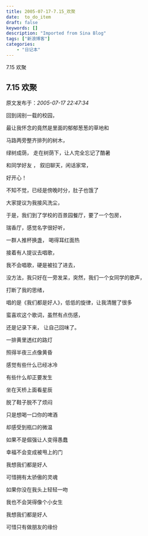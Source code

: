 ```yaml
---
title: 2005-07-17-7.15_欢聚
date:  to_do_item
draft: false
keywords: []
description: "Imported from Sina Blog"
tags: ["新浪博客"]
categories: 
    - "日记本"
---
```

7.15  欢聚
## 7.15  欢聚

 原文发布于：*2005-07-17 22:47:34*

 回到阔别一载的校园，

 

最让我怀念的竟然是里面的郁郁葱葱的草地和

 

马路两旁整齐排列的树木，

 

绿树成荫， 走在树荫下，让人完全忘记了酷暑

 

 

和同学好友 ， 叙旧聊天，闲话家常，

 

好开心！

 

不知不觉，已经是傍晚时分，肚子也饿了

 

大家提议为我接风洗尘，

 

于是，我们到了学校的百景园餐厅，要了一个包房，

 

瑞香厅，感觉名字很好听，

 

一群人推杯换盏， 喝得耳红面热

 

接着有人提议去唱歌，

 

我不会唱歌，硬是被拉了进去，

 

 

没方法，我只好在一旁发呆，突然，我们一个女同学的歌声，

 

打断了我的思绪，

 

唱的是《我们都是好人》，低低的旋律，让我清醒了很多

 

蛮喜欢这个歌词，虽然有点伤感，

 

还是记录下来， 让自己回味了。

 

一排黄里透红的路灯

照得半夜三点像黄昏

感觉有些什么已经冰冷

有些什么却正要发生

坐在天桥上面看星辰

脱了鞋子脱不了烦闷

只是想喝一口你的啤酒

却感受到瓶口的微温

 

如果不是倔强让人变得愚蠢

幸福不会变成被甩上的门

我想我们都是好人

可惜拥有太骄傲的灵魂

如果你没在我头上轻轻一吻

我也不会哭得像个小女生

我想我们都是好人

可惜只有做朋友的缘份

 

 

 

 

 

 


